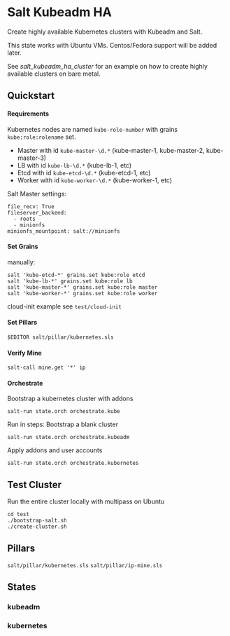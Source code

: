 # Salt Kubeadm HA

Create highly available Kubernetes clusters with Kubeadm and Salt.

This state works with Ubuntu VMs. Centos/Fedora support will be added later.

See *salt_kubeadm_ha_cluster* for an example on how to create highly available clusters on bare metal.


## Quickstart

#### Requirements

Kubernetes nodes are named `kube-role-number` with grains `kube:role:rolename` set.

* Master with id `kube-master-\d.*` (kube-master-1, kube-master-2, kube-master-3)
* LB with id `kube-lb-\d.*` (kube-lb-1, etc)
* Etcd with id `kube-etcd-\d.*` (kube-etcd-1, etc)
* Worker with id `kube-worker-\d.*` (kube-worker-1, etc)

Salt Master settings:

```
file_recv: True
fileserver_backend:
  - roots
  - minionfs
minionfs_mountpoint: salt://minionfs
```


#### Set Grains

manually:
```
salt 'kube-etcd-*' grains.set kube:role etcd
salt 'kube-lb-*' grains.set kube:role lb
salt 'kube-master-*' grains.set kube:role master
salt 'kube-worker-*' grains.set kube:role worker
```

cloud-init example see `test/cloud-init`

#### Set Pillars

`$EDITOR salt/pillar/kubernetes.sls`

#### Verify Mine

```
salt-call mine.get '*' ip
```

#### Orchestrate

Bootstrap a kubernetes cluster with addons
```
salt-run state.orch orchestrate.kube
```

Run in steps:
Bootstrap a blank cluster
```
salt-run state.orch orchestrate.kubeadm
```
Apply addons and user accounts
```
salt-run state.orch orchestrate.kubernetes
```

## Test Cluster

Run the entire cluster locally with multipass on Ubuntu
```
cd test
./bootstrap-salt.sh
./create-cluster.sh
```

## Pillars

`salt/pillar/kubernetes.sls`
`salt/pillar/ip-mine.sls`


## States

### kubeadm
### kubernetes
